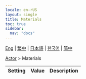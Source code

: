 ```yaml
---
locale: en-rUS
layout: single
title: Materials
toc: true
sidebar:
  nav: "docs"
---
```

[Eng](/dancexr/menu/2025.4/actor/materials) | [繁中](/tw/dancexr/menu/2025.4/actor/materials) | [日本語](/jp/dancexr/menu/2025.4/actor/materials) | [한국어](/kr/dancexr/menu/2025.4/actor/materials) | [简中](/zh/dancexr/menu/2025.4/actor/materials)

[Actor](../menu#Actor) > Materials



| Setting | Value | Description |
| :--- | --- | :--- |

